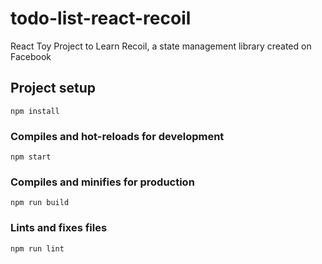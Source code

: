 # todo-list-react-recoil
React Toy Project to Learn Recoil, a state management library created on Facebook


## Project setup

```
npm install
```

### Compiles and hot-reloads for development

```
npm start
```

### Compiles and minifies for production

```
npm run build
```

### Lints and fixes files

```
npm run lint
```
